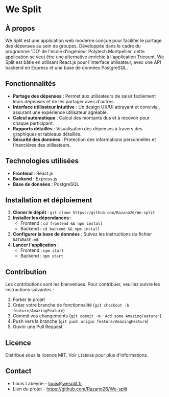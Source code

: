 # We Split

## À propos
We Split est une application web moderne conçue pour faciliter le partage des dépenses au sein de groupes. Développée dans le cadre du programme 'DO' de l'école d'ingénieur Polytech Montpellier, cette application se veut être une alternative enrichie à l'application Tricount. We Split est bâtie en utilisant React.js pour l'interface utilisateur, avec une API backend en Express et une base de données PostgreSQL.

## Fonctionnalités
- **Partage des dépenses** : Permet aux utilisateurs de saisir facilement leurs dépenses et de les partager avec d'autres.
- **Interface utilisateur intuitive** : Un design UX/UI attrayant et convivial, assurant une expérience utilisateur agréable.
- **Calcul automatique** : Calcul des montants dus et à recevoir pour chaque participant.
- **Rapports détaillés** : Visualisation des dépenses à travers des graphiques et tableaux détaillés.
- **Sécurité des données** : Protection des informations personnelles et financières des utilisateurs.

## Technologies utilisées
- **Frontend** : React.js
- **Backend** : Express.js
- **Base de données** : PostgreSQL

## Installation et déploiement
1. **Cloner le dépôt** : `git clone https://github.com/Razano26/We-split`
2. **Installer les dépendances** :
   - Frontend : `cd frontend && npm install`
   - Backend : `cd backend && npm install`
3. **Configurer la base de données** : Suivez les instructions du fichier `DATABASE.md`.
4. **Lancer l'application** :
   - Frontend : `npm start`
   - Backend : `npm start`

## Contribution
Les contributions sont les bienvenues. Pour contribuer, veuillez suivre les instructions suivantes :
1. Forker le projet
2. Créer votre branche de fonctionnalité (`git checkout -b feature/AmazingFeature`)
3. Commit vos changements (`git commit -m 'Add some AmazingFeature'`)
4. Push vers la branche (`git push origin feature/AmazingFeature`)
5. Ouvrir une Pull Request

## Licence
Distribué sous la licence MIT. Voir `LICENSE` pour plus d'informations.

## Contact
- Louis Labeyrie - louis@wesplit.fr
- Lien du projet - https://github.com/Razano26/We-split
